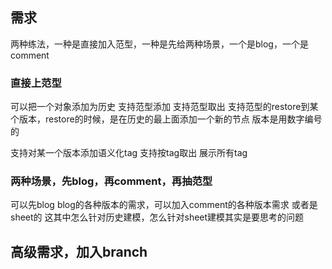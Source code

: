 
## 需求


两种练法，一种是直接加入范型，一种是先给两种场景，一个是blog，一个是comment

### 直接上范型
可以把一个对象添加为历史
支持范型添加
支持范型取出
支持范型的restore到某个版本，restore的时候，是在历史的最上面添加一个新的节点
版本是用数字编号的

支持对某一个版本添加语义化tag
支持按tag取出
展示所有tag


### 两种场景，先blog，再comment，再抽范型

可以先blog
blog的各种版本的需求，可以加入comment的各种版本需求
或者是sheet的
这其中怎么针对历史建模，怎么针对sheet建模其实是要思考的问题



## 高级需求，加入branch


